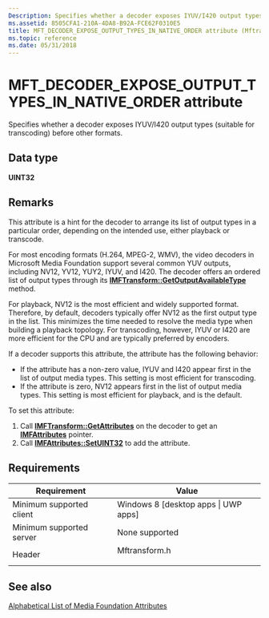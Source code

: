 ```yaml
---
Description: Specifies whether a decoder exposes IYUV/I420 output types (suitable for transcoding) before other formats.
ms.assetid: 8505CFA1-210A-4DA8-B92A-FCE62F0310E5
title: MFT_DECODER_EXPOSE_OUTPUT_TYPES_IN_NATIVE_ORDER attribute (Mftransform.h)
ms.topic: reference
ms.date: 05/31/2018
---
```


# MFT\_DECODER\_EXPOSE\_OUTPUT\_TYPES\_IN\_NATIVE\_ORDER attribute

Specifies whether a decoder exposes IYUV/I420 output types (suitable for transcoding) before other formats.

## Data type

**UINT32**

## Remarks

This attribute is a hint for the decoder to arrange its list of output types in a particular order, depending on the intended use, either playback or transcode.

For most encoding formats (H.264, MPEG-2, WMV), the video decoders in Microsoft Media Foundation support several common YUV outputs, including NV12, YV12, YUY2, IYUV, and I420. The decoder offers an ordered list of output types through its [**IMFTransform::GetOutputAvailableType**](/windows/desktop/api/mftransform/nf-mftransform-imftransform-getoutputavailabletype) method.

For playback, NV12 is the most efficient and widely supported format. Therefore, by default, decoders typically offer NV12 as the first output type in the list. This minimizes the time needed to resolve the media type when building a playback topology. For transcoding, however, IYUV or I420 are more efficient for the CPU and are typically preferred by encoders.

If a decoder supports this attribute, the attribute has the following behavior:

-   If the attribute has a non-zero value, IYUV and I420 appear first in the list of output media types. This setting is most efficient for transcoding.
-   If the attribute is zero, NV12 appears first in the list of output media types. This setting is most efficient for playback, and is the default.

To set this attribute:

1.  Call [**IMFTransform::GetAttributes**](/windows/desktop/api/mftransform/nf-mftransform-imftransform-getattributes) on the decoder to get an [**IMFAttributes**](/windows/desktop/api/mfobjects/nn-mfobjects-imfattributes) pointer.
2.  Call [**IMFAttributes::SetUINT32**](/windows/desktop/api/mfobjects/nf-mfobjects-imfattributes-setuint32) to add the attribute.

## Requirements



| Requirement | Value |
|-------------------------------------|------------------------------------------------------------------------------------------|
| Minimum supported client<br/> | Windows 8 \[desktop apps \| UWP apps\]<br/>                                        |
| Minimum supported server<br/> | None supported<br/>                                                                |
| Header<br/>                   | <dl> <dt>Mftransform.h</dt> </dl> |



## See also

<dl> <dt>

[Alphabetical List of Media Foundation Attributes](alphabetical-list-of-media-foundation-attributes.md)
</dt> </dl>

 

 




